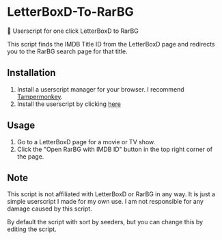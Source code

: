 # LetterBoxD-To-RarBG
🔗 Userscript for one click LetterBoxD to RarBG

This script finds the IMDB Title ID from the LetterBoxD page and redirects you to the RarBG search page for that title.

## Installation

1. Install a userscript manager for your browser. I recommend [Tampermonkey](https://www.tampermonkey.net/).
2. Install the userscript by clicking [here]()

## Usage

1. Go to a LetterBoxD page for a movie or TV show.
2. Click the "Open RarBG with IMDB ID" button in the top right corner of the page.

## Note

This script is not affiliated with LetterBoxD or RarBG in any way. It is just a simple userscript I made for my own use. I am not responsible for any damage caused by this script.

By default the script with sort by seeders, but you can change this by editing the script.
